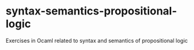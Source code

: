 # syntax-semantics-propositional-logic
Exercises in Ocaml related to syntax and semantics of propositional logic 
